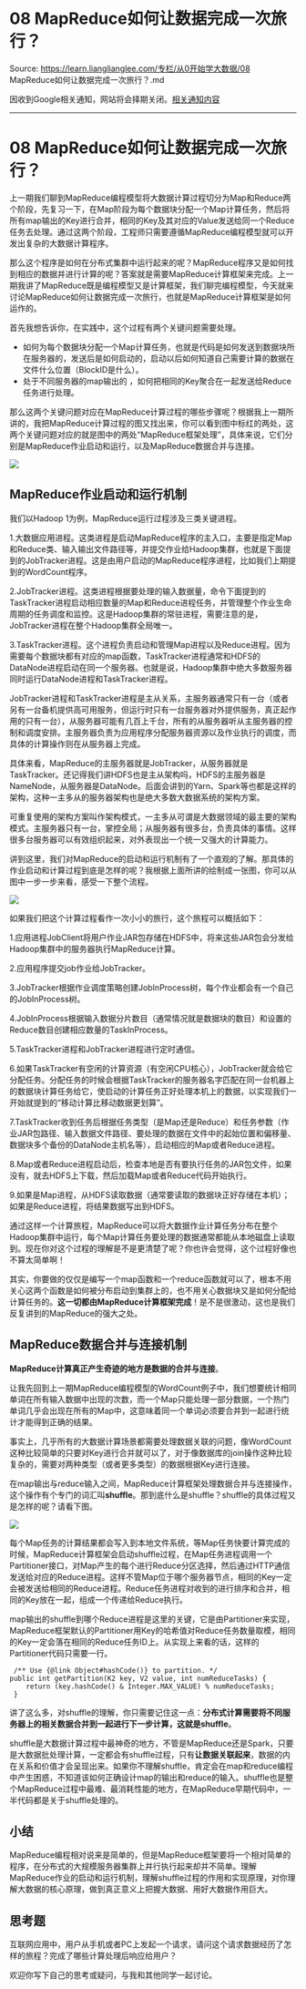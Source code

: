 # 08 MapReduce如何让数据完成一次旅行？ 

Source: https://learn.lianglianglee.com/专栏/从0开始学大数据/08 MapReduce如何让数据完成一次旅行？.md

因收到Google相关通知，网站将会择期关闭。[相关通知内容](https://lumendatabase.org/notices/44265620)

---

# 08 MapReduce如何让数据完成一次旅行？

上一期我们聊到MapReduce编程模型将大数据计算过程切分为Map和Reduce两个阶段，先复习一下，在Map阶段为每个数据块分配一个Map计算任务，然后将所有map输出的Key进行合并，相同的Key及其对应的Value发送给同一个Reduce任务去处理。通过这两个阶段，工程师只需要遵循MapReduce编程模型就可以开发出复杂的大数据计算程序。

那么这个程序是如何在分布式集群中运行起来的呢？MapReduce程序又是如何找到相应的数据并进行计算的呢？答案就是需要MapReduce计算框架来完成。上一期我讲了MapReduce既是编程模型又是计算框架，我们聊完编程模型，今天就来讨论MapReduce如何让数据完成一次旅行，也就是MapReduce计算框架是如何运作的。

首先我想告诉你，在实践中，这个过程有两个关键问题需要处理。

* 如何为每个数据块分配一个Map计算任务，也就是代码是如何发送到数据块所在服务器的，发送后是如何启动的，启动以后如何知道自己需要计算的数据在文件什么位置（BlockID是什么）。
* 处于不同服务器的map输出的 ，如何把相同的Key聚合在一起发送给Reduce任务进行处理。

那么这两个关键问题对应在MapReduce计算过程的哪些步骤呢？根据我上一期所讲的，我把MapReduce计算过程的图又找出来，你可以看到图中标红的两处，这两个关键问题对应的就是图中的两处“MapReduce框架处理”，具体来说，它们分别是MapReduce作业启动和运行，以及MapReduce数据合并与连接。

![](assets/525e46c8d6e04117a1526b4aa6586947.jpg)

## MapReduce作业启动和运行机制

我们以Hadoop 1为例，MapReduce运行过程涉及三类关键进程。

1.大数据应用进程。这类进程是启动MapReduce程序的主入口，主要是指定Map和Reduce类、输入输出文件路径等，并提交作业给Hadoop集群，也就是下面提到的JobTracker进程。这是由用户启动的MapReduce程序进程，比如我们上期提到的WordCount程序。

2.JobTracker进程。这类进程根据要处理的输入数据量，命令下面提到的TaskTracker进程启动相应数量的Map和Reduce进程任务，并管理整个作业生命周期的任务调度和监控。这是Hadoop集群的常驻进程，需要注意的是，JobTracker进程在整个Hadoop集群全局唯一。

3.TaskTracker进程。这个进程负责启动和管理Map进程以及Reduce进程。因为需要每个数据块都有对应的map函数，TaskTracker进程通常和HDFS的DataNode进程启动在同一个服务器。也就是说，Hadoop集群中绝大多数服务器同时运行DataNode进程和TaskTracker进程。

JobTracker进程和TaskTracker进程是主从关系，主服务器通常只有一台（或者另有一台备机提供高可用服务，但运行时只有一台服务器对外提供服务，真正起作用的只有一台），从服务器可能有几百上千台，所有的从服务器听从主服务器的控制和调度安排。主服务器负责为应用程序分配服务器资源以及作业执行的调度，而具体的计算操作则在从服务器上完成。

具体来看，MapReduce的主服务器就是JobTracker，从服务器就是TaskTracker。还记得我们讲HDFS也是主从架构吗，HDFS的主服务器是NameNode，从服务器是DataNode。后面会讲到的Yarn、Spark等也都是这样的架构，这种一主多从的服务器架构也是绝大多数大数据系统的架构方案。

可重复使用的架构方案叫作架构模式，一主多从可谓是大数据领域的最主要的架构模式。主服务器只有一台，掌控全局；从服务器有很多台，负责具体的事情。这样很多台服务器可以有效组织起来，对外表现出一个统一又强大的计算能力。

讲到这里，我们对MapReduce的启动和运行机制有了一个直观的了解。那具体的作业启动和计算过程到底是怎样的呢？我根据上面所讲的绘制成一张图，你可以从图中一步一步来看，感受一下整个流程。

![](assets/2196c972a8dc40d9960be70d5c56f1ee.jpg)

如果我们把这个计算过程看作一次小小的旅行，这个旅程可以概括如下：

1.应用进程JobClient将用户作业JAR包存储在HDFS中，将来这些JAR包会分发给Hadoop集群中的服务器执行MapReduce计算。

2.应用程序提交job作业给JobTracker。

3.JobTracker根据作业调度策略创建JobInProcess树，每个作业都会有一个自己的JobInProcess树。

4.JobInProcess根据输入数据分片数目（通常情况就是数据块的数目）和设置的Reduce数目创建相应数量的TaskInProcess。

5.TaskTracker进程和JobTracker进程进行定时通信。

6.如果TaskTracker有空闲的计算资源（有空闲CPU核心），JobTracker就会给它分配任务。分配任务的时候会根据TaskTracker的服务器名字匹配在同一台机器上的数据块计算任务给它，使启动的计算任务正好处理本机上的数据，以实现我们一开始就提到的“移动计算比移动数据更划算”。

7.TaskTracker收到任务后根据任务类型（是Map还是Reduce）和任务参数（作业JAR包路径、输入数据文件路径、要处理的数据在文件中的起始位置和偏移量、数据块多个备份的DataNode主机名等），启动相应的Map或者Reduce进程。

8.Map或者Reduce进程启动后，检查本地是否有要执行任务的JAR包文件，如果没有，就去HDFS上下载，然后加载Map或者Reduce代码开始执行。

9.如果是Map进程，从HDFS读取数据（通常要读取的数据块正好存储在本机）；如果是Reduce进程，将结果数据写出到HDFS。

通过这样一个计算旅程，MapReduce可以将大数据作业计算任务分布在整个Hadoop集群中运行，每个Map计算任务要处理的数据通常都能从本地磁盘上读取到。现在你对这个过程的理解是不是更清楚了呢？你也许会觉得，这个过程好像也不算太简单啊！

其实，你要做的仅仅是编写一个map函数和一个reduce函数就可以了，根本不用关心这两个函数是如何被分布启动到集群上的，也不用关心数据块又是如何分配给计算任务的。**这一切都由MapReduce计算框架完成**！是不是很激动，这也是我们反复讲到的MapReduce的强大之处。

## MapReduce数据合并与连接机制

**MapReduce计算真正产生奇迹的地方是数据的合并与连接**。

让我先回到上一期MapReduce编程模型的WordCount例子中，我们想要统计相同单词在所有输入数据中出现的次数，而一个Map只能处理一部分数据，一个热门单词几乎会出现在所有的Map中，这意味着同一个单词必须要合并到一起进行统计才能得到正确的结果。

事实上，几乎所有的大数据计算场景都需要处理数据关联的问题，像WordCount这种比较简单的只要对Key进行合并就可以了，对于像数据库的join操作这种比较复杂的，需要对两种类型（或者更多类型）的数据根据Key进行连接。

在map输出与reduce输入之间，MapReduce计算框架处理数据合并与连接操作，这个操作有个专门的词汇叫**shuffle**。那到底什么是shuffle？shuffle的具体过程又是怎样的呢？请看下图。

![](assets/e7877d09ef1847ce86cfb83326875f0c.jpg)

每个Map任务的计算结果都会写入到本地文件系统，等Map任务快要计算完成的时候，MapReduce计算框架会启动shuffle过程，在Map任务进程调用一个Partitioner接口，对Map产生的每个进行Reduce分区选择，然后通过HTTP通信发送给对应的Reduce进程。这样不管Map位于哪个服务器节点，相同的Key一定会被发送给相同的Reduce进程。Reduce任务进程对收到的进行排序和合并，相同的Key放在一起，组成一个传递给Reduce执行。

map输出的shuffle到哪个Reduce进程是这里的关键，它是由Partitioner来实现，MapReduce框架默认的Partitioner用Key的哈希值对Reduce任务数量取模，相同的Key一定会落在相同的Reduce任务ID上。从实现上来看的话，这样的Partitioner代码只需要一行。

```
 /** Use {@link Object#hashCode()} to partition. */ 
public int getPartition(K2 key, V2 value, int numReduceTasks) { 
    return (key.hashCode() & Integer.MAX_VALUE) % numReduceTasks; 
 }

```

讲了这么多，对shuffle的理解，你只需要记住这一点：**分布式计算需要将不同服务器上的相关数据合并到一起进行下一步计算，这就是shuffle**。

shuffle是大数据计算过程中最神奇的地方，不管是MapReduce还是Spark，只要是大数据批处理计算，一定都会有shuffle过程，只有**让数据关联起来**，数据的内在关系和价值才会呈现出来。如果你不理解shuffle，肯定会在map和reduce编程中产生困惑，不知道该如何正确设计map的输出和reduce的输入。shuffle也是整个MapReduce过程中最难、最消耗性能的地方，在MapReduce早期代码中，一半代码都是关于shuffle处理的。

## 小结

MapReduce编程相对说来是简单的，但是MapReduce框架要将一个相对简单的程序，在分布式的大规模服务器集群上并行执行起来却并不简单。理解MapReduce作业的启动和运行机制，理解shuffle过程的作用和实现原理，对你理解大数据的核心原理，做到真正意义上把握大数据、用好大数据作用巨大。

## 思考题

互联网应用中，用户从手机或者PC上发起一个请求，请问这个请求数据经历了怎样的旅程？完成了哪些计算处理后响应给用户？

欢迎你写下自己的思考或疑问，与我和其他同学一起讨论。